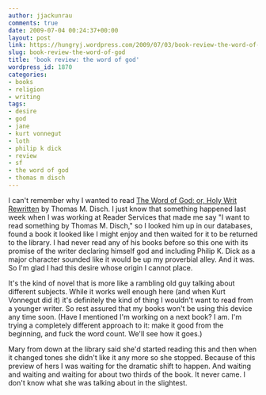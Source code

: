 ```yaml
---
author: jjackunrau
comments: true
date: 2009-07-04 00:24:37+00:00
layout: post
link: https://hungryj.wordpress.com/2009/07/03/book-review-the-word-of-god/
slug: book-review-the-word-of-god
title: 'book review: the word of god'
wordpress_id: 1870
categories:
- books
- religion
- writing
tags:
- desire
- god
- jane
- kurt vonnegut
- loth
- philip k dick
- review
- sf
- the word of god
- thomas m disch
---
```


I can't remember why I wanted to read [The Word of God: or, Holy Writ Rewritten](http://www.amazon.ca/Word-God-Holy-Writ-Rewritten/dp/1892391775/) by Thomas M. Disch. I just know that something happened last week when I was working at Reader Services that made me say "I want to read something by Thomas M. Disch," so I looked him up in our databases, found a book it looked like I might enjoy and then waited for it to be returned to the library. I had never read any of his books before so this one with its promise of the writer declaring himself god and including Philip K. Dick as a major character sounded like it would be up my proverbial alley. And it was. So I'm glad I had this desire whose origin I cannot place.

It's the kind of novel that is more like a rambling old guy talking about different subjects. While it works well enough here (and when Kurt Vonnegut did it) it's definitely the kind of thing I wouldn't want to read from a younger writer. So rest assured that my books won't be using this device any time soon. (Have I mentioned I'm working on a next book? I am. I'm trying a completely different approach to it: make it good from the beginning, and fuck the word count. We'll see how it goes.)

Mary from down at the library said she'd started reading this and then when it changed tones she didn't like it any more so she stopped. Because of this preview of hers I was waiting for the dramatic shift to happen. And waiting and waiting and waiting for about two thirds of the book. It never came. I don't know what she was talking about in the slightest.

